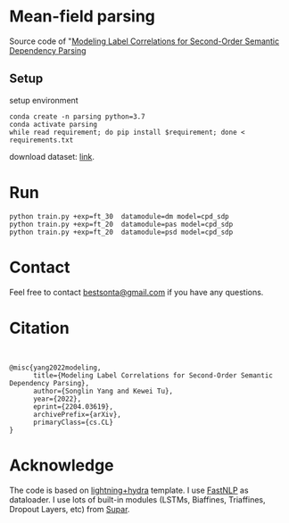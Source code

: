 # Mean-field parsing
Source code of "[Modeling Label Correlations for Second-Order Semantic Dependency Parsing](https://arxiv.org/abs/2204.03619)

## Setup
setup environment 
```
conda create -n parsing python=3.7
conda activate parsing
while read requirement; do pip install $requirement; done < requirements.txt 
```

download dataset: [link](https://github.com/wangxinyu0922/Second_Order_Parsing/issues/1#issuecomment-894643605). 

# Run
```
python train.py +exp=ft_30  datamodule=dm model=cpd_sdp 
python train.py +exp=ft_20  datamodule=pas model=cpd_sdp 
python train.py +exp=ft_20  datamodule=psd model=cpd_sdp 
```



# Contact
Feel free to contact bestsonta@gmail.com if you have any questions.

# Citation
```


@misc{yang2022modeling,
      title={Modeling Label Correlations for Second-Order Semantic Dependency Parsing}, 
      author={Songlin Yang and Kewei Tu},
      year={2022},
      eprint={2204.03619},
      archivePrefix={arXiv},
      primaryClass={cs.CL}
}
```

# Acknowledge
The code is based on [lightning+hydra](https://github.com/ashleve/lightning-hydra-template) template. I use [FastNLP](https://github.com/fastnlp/fastNLP) as dataloader. I use lots of built-in modules (LSTMs, Biaffines, Triaffines, Dropout Layers, etc) from [Supar](https://github.com/yzhangcs/parser/tree/main/supar).  



